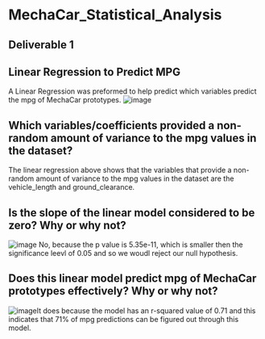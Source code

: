 
# MechaCar_Statistical_Analysis
## Deliverable 1
## Linear Regression to Predict MPG
A Linear Regression was preformed to help predict which variables predict the mpg of MechaCar prototypes.
![image](https://user-images.githubusercontent.com/110268006/216786435-d2981445-3a01-4c91-9eeb-d94c96222b4d.png)

## Which variables/coefficients provided a non-random amount of variance to the mpg values in the dataset?
The linear regression above shows that the variables that provide a non-random amount of variance to the mpg values in the dataset are the vehicle_length and ground_clearance. 

## Is the slope of the linear model considered to be zero? Why or why not?
![image](https://user-images.githubusercontent.com/110268006/216786906-f3d3cebb-c729-496a-bb23-37d3bf809897.png)
No, because the p value is 5.35e-11, which is smaller then the significance leevl of 0.05 and so we woudl reject our null hypothesis. 

## Does this linear model predict mpg of MechaCar prototypes effectively? Why or why not?
![image](https://user-images.githubusercontent.com/110268006/216787069-b46ab7b2-5d18-417b-9bc0-bd992d9d84ab.png)It does because the model has an r-squared value of 0.71 and this indicates that 71% of mpg predictions can be figured out through this model. 
